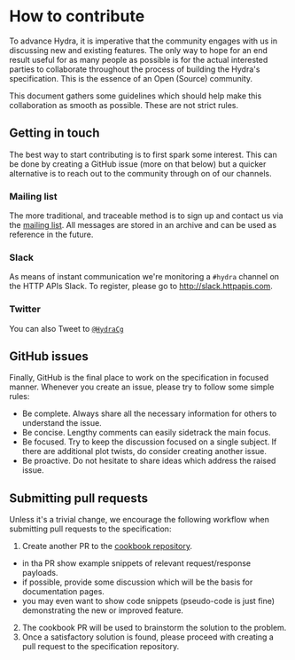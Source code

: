 # How to contribute

To advance Hydra, it is imperative that the community engages with us in discussing new and existing features. The only
way to hope for an end result useful for as many people as possible is for the actual interested parties to collaborate
throughout the process of building the Hydra's specification. This is the essence of an Open (Source) community.

This document gathers some guidelines which should help make this collaboration as smooth as possible.
These are not strict rules.

## Getting in touch

The best way to start contributing is to first spark some interest. This can be done by creating a GitHub issue
(more on that below) but a quicker alternative is to reach out to the community through on of our channels.

### Mailing list

The more traditional, and traceable method is to sign up and contact us via the [mailing list][ml]. All messages
are stored in an archive and can be used as reference in the future.

[ml]: https://lists.w3.org/Archives/Public/public-hydra/

### Slack

As means of instant communication we're monitoring a `#hydra` channel on the HTTP APIs Slack. To register, please
go to http://slack.httpapis.com.

### Twitter

You can also Tweet to [`@HydraCg`](https://twitter.com/hydracg)

## GitHub issues

Finally, GitHub is the final place to work on the specification in focused manner. Whenever you create an issue, please 
try to follow some simple rules:

* Be complete. Always share all the necessary information for others to understand the issue.
* Be concise. Lengthy comments can easily sidetrack the main focus.
* Be focused. Try to keep the discussion focused on a single subject. If there are additional plot twists, do consider
creating another issue.
* Be proactive. Do not hesitate to share ideas which address the raised issue.

## Submitting pull requests

Unless it's a trivial change, we encourage the following workflow when submitting pull requests to the specification:

1. Create another PR to the [cookbook repository](https://github.com/HydraCG/gitbook).
  * in tha PR show example snippets of relevant request/response payloads.
  * if possible, provide some discussion which will be the basis for documentation pages.
  * you may even want to show code snippets (pseudo-code is just fine) demonstrating the new or improved feature.
2. The cookbook PR will be used to brainstorm the solution to the problem.
3. Once a satisfactory solution is found, please proceed with creating a pull request to the specification repository.
